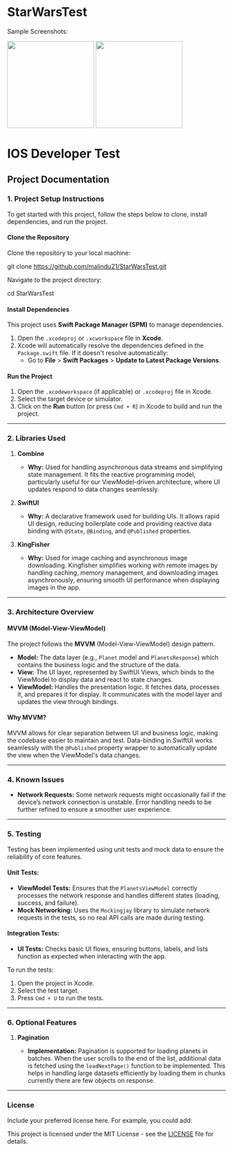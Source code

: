 # StarWarsTest

Sample Screenshots: 

<img src="https://github.com/user-attachments/assets/03ef05e4-fe7f-4d1a-978e-48cac0d7c00a" width="200">
<img src="https://github.com/user-attachments/assets/03ef05e4-fe7f-4d1a-978e-48cac0d7c00a" width="200">

# IOS Developer Test

## Project Documentation

### 1. Project Setup Instructions

To get started with this project, follow the steps below to clone, install dependencies, and run the project.

#### Clone the Repository

Clone the repository to your local machine:

git clone https://github.com/malindu21/StarWarsTest.git

Navigate to the project directory:

cd StarWarsTest

#### Install Dependencies

This project uses **Swift Package Manager (SPM)** to manage dependencies.

1. Open the `.xcodeproj` or `.xcworkspace` file in **Xcode**.
2. Xcode will automatically resolve the dependencies defined in the `Package.swift` file. If it doesn't resolve automatically:
   - Go to **File** > **Swift Packages** > **Update to Latest Package Versions**.

#### Run the Project

1. Open the `.xcodeworkspace` (if applicable) or `.xcodeproj` file in Xcode.
2. Select the target device or simulator.
3. Click on the **Run** button (or press `Cmd + R`) in Xcode to build and run the project.

---

### 2. Libraries Used

1. **Combine**
   - **Why:** Used for handling asynchronous data streams and simplifying state management. It fits the reactive programming model, particularly useful for our ViewModel-driven architecture, where UI updates respond to data changes seamlessly.

2. **SwiftUI**
   - **Why:** A declarative framework used for building UIs. It allows rapid UI design, reducing boilerplate code and providing reactive data binding with `@State`, `@Binding`, and `@Published` properties.

3. **KingFisher**
   - **Why:** Used for image caching and asynchronous image downloading. Kingfisher simplifies working with remote images by handling caching, memory management, and downloading images asynchronously, ensuring smooth UI performance when displaying images in the app.

---

### 3. Architecture Overview

#### MVVM (Model-View-ViewModel)

The project follows the **MVVM** (Model-View-ViewModel) design pattern.

- **Model:** The data layer (e.g., `Planet` model and `PlanetsResponse`) which contains the business logic and the structure of the data.
- **View:** The UI layer, represented by SwiftUI Views, which binds to the ViewModel to display data and react to state changes.
- **ViewModel:** Handles the presentation logic. It fetches data, processes it, and prepares it for display. It communicates with the model layer and updates the view through bindings.

#### Why MVVM?

MVVM allows for clear separation between UI and business logic, making the codebase easier to maintain and test. Data-binding in SwiftUI works seamlessly with the `@Published` property wrapper to automatically update the view when the ViewModel's data changes.

---

### 4. Known Issues

- **Network Requests:** Some network requests might occasionally fail if the device’s network connection is unstable. Error handling needs to be further refined to ensure a smoother user experience.

---

### 5. Testing

Testing has been implemented using unit tests and mock data to ensure the reliability of core features.

#### Unit Tests:

- **ViewModel Tests:** Ensures that the `PlanetsViewModel` correctly processes the network response and handles different states (loading, success, and failure).
- **Mock Networking:** Uses the `Mockingjay` library to simulate network requests in the tests, so no real API calls are made during testing.

#### Integration Tests:

- **UI Tests:** Checks basic UI flows, ensuring buttons, labels, and lists function as expected when interacting with the app.

To run the tests:

1. Open the project in Xcode.
2. Select the test target.
3. Press `Cmd + U` to run the tests.

---

### 6. Optional Features

1. **Pagination**

   - **Implementation:** Pagination is supported for loading planets in batches. When the user scrolls to the end of the list, additional data is fetched using the `loadNextPage()` function to be implemented. This helps in handling large datasets efficiently by loading them in chunks currently there are few objects on response.

---

### License

Include your preferred license here. For example, you could add:

This project is licensed under the MIT License - see the [LICENSE](LICENSE) file for details.
